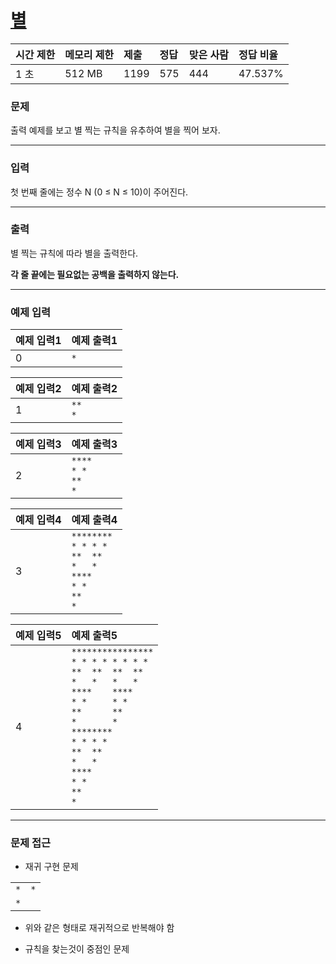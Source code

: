 # [별](https://www.acmicpc.net/problem/16505)

<div align = center>

| 시간 제한 | 메모리 제한 | 제출 | 정답 | 맞은 사람 | 정답 비율 |
| :-------- | :---------- | :--- | :--- | :-------- | :-------- |
| 1 초      | 512 MB      | 1199 | 575  | 444       | 47.537%   |

</div>

### 문제

출력 예제를 보고 별 찍는 규칙을 유추하여 별을 찍어 보자.

---

### 입력

첫 번째 줄에는 정수 N (0 ≤ N ≤ 10)이 주어진다.

---

### 출력

별 찍는 규칙에 따라 별을 출력한다.

**각 줄 끝에는 필요없는 공백을 출력하지 않는다.**

---

### 예제 입력

| 예제 입력1 | 예제 출력1 |
| :--------- | :--------- |
| 0          | `*`        |

| 예제 입력2 | 예제 출력2   |
| :--------- | :----------- |
| 1          | `**`<br/>`*` |

| 예제 입력3 | 예제 출력3                        |
| :--------- | :-------------------------------- |
| 2          | `****`<br/>`* *`<br/>`**`<br/>`*` |

| 예제 입력4 | 예제 출력4                                                                              |
| :--------- | :-------------------------------------------------------------------------------------- |
| 3          | `********`<br/>`* * * *`<br/>`**  **`<br/>`*   *`<br/>`****`<br/>`* *`<br/>`**`<br/>`*` |

| 예제 입력5 | 예제 출력5                                                                                                                                                                                                                                          |
| :--------- | :-------------------------------------------------------------------------------------------------------------------------------------------------------------------------------------------------------------------------------------------------- |
| 4          | `****************`<br/>`* * * * * * * *`<br/>`**  **  **  **`<br/>`*   *   *   *`<br/>`****    ****`<br/>`* *     * *`<br/>`**      **`<br/>`*       *`<br/>`********`<br/>`* * * *`<br/>`**  **`<br/>`*   *`<br/>`****`<br/>`* *`<br/>`**`<br/>`*` |

---

### 문제 접근

  - 재귀 구현 문제
  
  |       |       |
  | :---: | :---: |
  |  `*`  |  `*`  |
  |  `*`  |       |

  - 위와 같은 형태로 재귀적으로 반복해야 함

  - 규칙을 찾는것이 중점인 문제